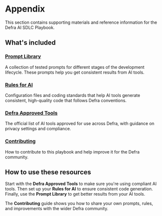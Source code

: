 # Appendix

This section contains supporting materials and reference information for the Defra AI SDLC Playbook.

## What's included

### [Prompt Library](prompt-library/README.md)
A collection of tested prompts for different stages of the development lifecycle. These prompts help you get consistent results from AI tools.

### [Rules for AI](rules-for-ai/README.md) 
Configuration files and coding standards that help AI tools generate consistent, high-quality code that follows Defra conventions.

### [Defra Approved Tools](defra-approved-tools.md)
The official list of AI tools approved for use across Defra, with guidance on privacy settings and compliance.

### [Contributing](CONTRIBUTING.md)
How to contribute to this playbook and help improve it for the Defra community.

## How to use these resources

Start with the **Defra Approved Tools** to make sure you're using compliant AI tools. Then set up your **Rules for AI** to ensure consistent code generation. Finally, use the **Prompt Library** to get better results from your AI tools.

The **Contributing** guide shows you how to share your own prompts, rules, and improvements with the wider Defra community. 